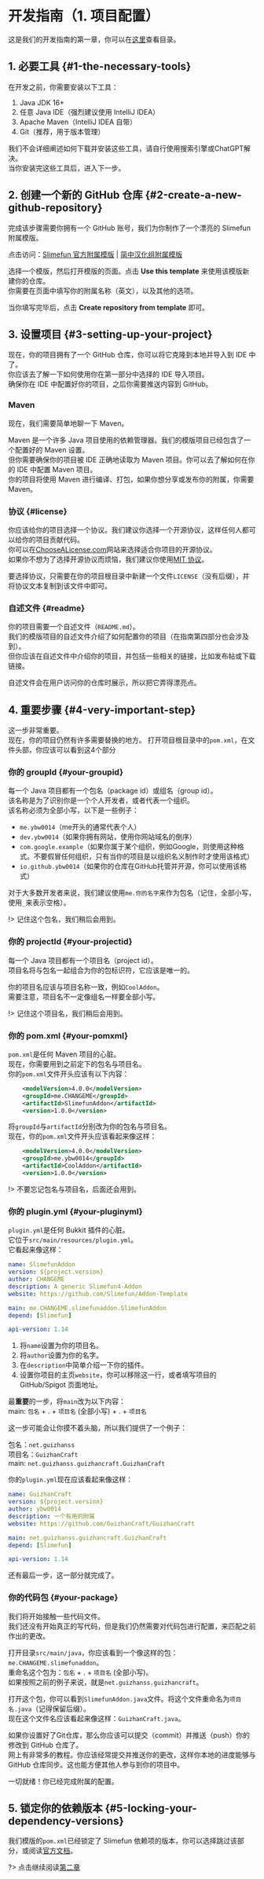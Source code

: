 # 开发指南（1. 项目配置）

这是我们的开发指南的第一章，你可以在[这里](/Developer-Guide)查看目录。

## 1. 必要工具 {#1-the-necessary-tools}

在开发之前，你需要安装以下工具：

1. Java JDK 16+
2. 任意 Java IDE（强烈建议使用 IntelliJ IDEA）
3. Apache Maven（IntelliJ IDEA 自带）
4. Git（推荐，用于版本管理）

我们不会详细阐述如何下载并安装这些工具，请自行使用搜索引擎或ChatGPT解决。  
当你安装完这些工具后，进入下一步。

## 2. 创建一个新的 GitHub 仓库 {#2-create-a-new-github-repository}

完成该步骤需要你拥有一个 GitHub 账号，我们为你制作了一个漂亮的 Slimefun 附属模版。

点击访问：[Slimefun 官方附属模版](https://github.com/Slimefun/Addon-Template) | [简中汉化组附属模版](https://github.com/SlimefunGuguProject/Addon-Template)

选择一个模版，然后打开模版的页面。点击 **Use this template** 来使用该模版新建你的仓库。  
你需要在页面中填写你的附属名称（英文），以及其他的选项。

当你填写完毕后，点击 **Create repository from template** 即可。

## 3. 设置项目 {#3-setting-up-your-project}

现在，你的项目拥有了一个 GitHub 仓库，你可以将它克隆到本地并导入到 IDE 中了。  
你应该去了解一下如何使用你在第一部分中选择的 IDE 导入项目。  
确保你在 IDE 中配置好你的项目，之后你需要推送内容到 GitHub。

### Maven

现在，我们需要简单地聊一下 Maven。

Maven 是一个许多 Java 项目使用的依赖管理器。我们的模版项目已经包含了一个配置好的 Maven 设置。  
但你需要确保你的项目被 IDE 正确地读取为 Maven 项目。你可以去了解如何在你的 IDE 中配置 Maven 项目。  
你的项目将使用 Maven 进行编译、打包，如果你想分享或发布你的附属，你需要 Maven。

### 协议 {#license}

你应该给你的项目选择一个协议。我们建议你选择一个开源协议，这样任何人都可以给你的项目贡献代码。  
你可以在[ChooseALicense.com](https://ChooseALicense.com/)网站来选择适合你项目的开源协议。  
如果你不想为了选择开源协议而烦恼，我们建议你使用[MIT 协议](https://choosealicense.com/licenses/mit/)。

要选择协议，只需要在你的项目根目录中新建一个文件`LICENSE`（没有后缀），并将协议文本复制到该文件中即可。

### 自述文件 {#readme}

你的项目需要一个自述文件（`README.md`）。  
我们的模版项目的自述文件介绍了如何配置你的项目（在指南第四部分也会涉及到）。  
但你应该在自述文件中介绍你的项目，并包括一些相关的链接，比如发布帖或下载链接。

自述文件会在用户访问你的仓库时展示，所以把它弄得漂亮点。

## 4. 重要步骤 {#4-very-important-step}

这一步非常重要。  
现在，你的项目仍然有许多需要替换的地方。
打开项目根目录中的`pom.xml`，在文件头部，你应该可以看到这4个部分

### 你的 groupId {#your-groupid}

每一个 Java 项目都有一个包名（package id）或组名（group id）。  
该名称是为了识别你是一个个人开发者，或者代表一个组织。  
该名称必须为全部小写，以下是一些例子：

- `me.ybw0014`（me开头的通常代表个人）
- `dev.ybw0014`（如果你拥有网站，使用你网站域名的倒序）
- `com.google.example`（如果你属于某个组织，例如Google，则使用这种格式。不要假冒任何组织，只有当你的项目是以组织名义制作时才使用该格式）
- `io.github.ybw0014`（如果你的仓库在GitHub托管并开源，你可以使用该格式）

对于大多数开发者来说，我们建议使用`me.你的名字`来作为包名（记住，全部小写，使用`_`来表示空格）。  

!> 记住这个包名，我们稍后会用到。

### 你的 projectId {#your-projectid}

每一个 Java 项目都有一个项目名（project id）。  
项目名将与包名一起组合为你的包标识符，它应该是唯一的。

你的项目名应该与项目名称一致，例如`CoolAddon`。  
需要注意，项目名不一定像组名一样要全部小写。  

!> 记住这个项目名，我们稍后会用到。

### 你的 pom.xml {#your-pomxml}

`pom.xml`是任何 Maven 项目的心脏。  
现在，你需要用到之前定下的包名与项目名。  
你的`pom.xml`文件开头应该有以下内容：

```xml
    <modelVersion>4.0.0</modelVersion>
    <groupId>me.CHANGEME</groupId>
    <artifactId>SlimefunAddon</artifactId>
    <version>1.0.0</version>
```

将`groupId`与`artifactId`分别改为你的包名与项目名。  
现在，你的`pom.xml`文件开头应该看起来像这样：

```xml
    <modelVersion>4.0.0</modelVersion>
    <groupId>me.ybw0014</groupId>
    <artifactId>CoolAddon</artifactId>
    <version>1.0.0</version>
```

!> 不要忘记包名与项目名，后面还会用到。

### 你的 plugin.yml {#your-pluginyml}

`plugin.yml`是任何 Bukkit 插件的心脏。  
它位于`src/main/resources/plugin.yml`。  
它看起来像这样：

```yml
name: SlimefunAddon
version: ${project.version}
author: CHANGEME
description: A generic Slimefun4-Addon
website: https://github.com/Slimefun/Addon-Template

main: me.CHANGEME.slimefunaddon.SlimefunAddon
depend: [Slimefun]

api-version: 1.14
```

1. 将`name`设置为你的项目名。
2. 将`author`设置为你的名字。
3. 在`description`中简单介绍一下你的插件。
4. 设置你项目的主页`website`，你可以移除这一行，或者填写项目的 GitHub/Spigot 页面地址。

最**重要**的一步，将`main`改为以下内容：  
main: `包名` + . + `项目名` (全部小写) + . + `项目名`

这一步可能会让你摸不着头脑，所以我们提供了一个例子：

包名：`net.guizhanss`  
项目名：`GuizhanCraft`  
main: `net.guizhanss.guizhancraft.GuizhanCraft`

你的`plugin.yml`现在应该看起来像这样：

```yml
name: GuizhanCraft
version: ${project.version}
author: ybw0014
description: 一个有用的附属
website: https://github.com/GuizhanCraft/GuizhanCraft

main: net.guizhanss.guizhancraft.GuizhanCraft
depend: [Slimefun]

api-version: 1.14
```

还有最后一步，这一部分就完成了。

### 你的代码包 {#your-package}

我们将开始接触一些代码文件。  
我们还没有开始真正的写代码，但是我们仍然需要对代码包进行配置，来匹配之前作出的更改。

打开目录`src/main/java`，你应该看到一个像这样的包：`me.CHANGEME.slimefunaddon`。  
重命名这个包为：`包名` + . + `项目名` (全部小写)。  
如果按照之前的例子来说，就是`net.guizhanss.guizhancraft`。

打开这个包，你可以看到`SlimefunAddon.java`文件。将这个文件重命名为`项目名.java`（记得保留后缀）。  
现在这个文件名应该看起来像这样：`GuizhanCraft.java`。

如果你设置好了Git仓库，那么你应该可以提交（commit）并推送（push）你的修改到 GitHub 仓库了。  
网上有非常多的教程。你应该经常提交并推送你的更改，这样你本地的进度能够与 GitHub 仓库同步。这也能方便其他人参与到你的项目中。  

一切就绪！你已经完成附属的配置。

## 5. 锁定你的依赖版本 {#5-locking-your-dependency-versions}

我们模版的`pom.xml`已经锁定了 Slimefun 依赖项的版本，你可以选择跳过该部分，或阅读[官方文档](https://github.com/Slimefun/Slimefun4/wiki/Developer-Guide-(1-Project-Setup)#5-locking-your-dependency-versions)。

?> 点击继续阅读[第二章](/Developer-Guide-(2-Creating-the-Addon))
